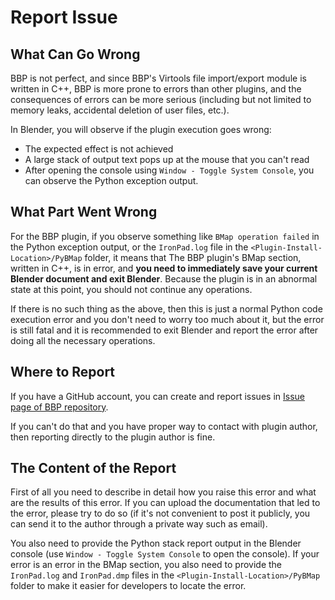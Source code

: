 # Report Issue

## What Can Go Wrong

BBP is not perfect, and since BBP's Virtools file import/export module is written in C++, BBP is more prone to errors than other plugins, and the consequences of errors can be more serious (including but not limited to memory leaks, accidental deletion of user files, etc.).

In Blender, you will observe if the plugin execution goes wrong:

* The expected effect is not achieved
* A large stack of output text pops up at the mouse that you can't read
* After opening the console using `Window - Toggle System Console`, you can observe the Python exception output.

## What Part Went Wrong

For the BBP plugin, if you observe something like `BMap operation failed` in the Python exception output, or the `IronPad.log` file in the `<Plugin-Install-Location>/PyBMap` folder, it means that The BBP plugin's BMap section, written in C++, is in error, and **you need to immediately save your current Blender document and exit Blender**. Because the plugin is in an abnormal state at this point, you should not continue any operations.

If there is no such thing as the above, then this is just a normal Python code execution error and you don't need to worry too much about it, but the error is still fatal and it is recommended to exit Blender and report the error after doing all the necessary operations.

## Where to Report

If you have a GitHub account, you can create and report issues in [Issue page of BBP repository](https://github.com/yyc12345/BallanceBlenderHelper/issues).

If you can't do that and you have proper way to contact with plugin author, then reporting directly to the plugin author is fine.

## The Content of the Report

First of all you need to describe in detail how you raise this error and what are the results of this error. If you can upload the documentation that led to the error, please try to do so (if it's not convenient to post it publicly, you can send it to the author through a private way such as email).

You also need to provide the Python stack report output in the Blender console (use `Window - Toggle System Console` to open the console). If your error is an error in the BMap section, you also need to provide the `IronPad.log` and `IronPad.dmp` files in the `<Plugin-Install-Location>/PyBMap` folder to make it easier for developers to locate the error.
